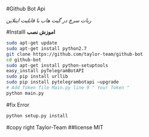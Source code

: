 #Github Bot Api

<i>
ربات سرچ در گیت هاب با قابلیت اینلاین
</i>

#Installl
<b> اموزش نصب</b>
```sh
sudo apt-get update
sudo apt-get install python2.7
git clone https://github.com/taylor-team/github-bot
cd github-bot
sudo apt-get install python-setuptools
easy_install pyTelegramBotAPI
sudo pip install urllib
sudo pip install pytelegrambotapi —upgrade
# Add Token file Main.py line 9 " Your Token "
python main.py
```

#fix Error
```sh
python setup.py install
```
#copy right Taylor-Team
##license MIT
